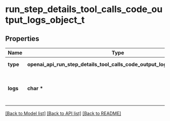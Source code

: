 # run_step_details_tool_calls_code_output_logs_object_t

## Properties
Name | Type | Description | Notes
------------ | ------------- | ------------- | -------------
**type** | **openai_api_run_step_details_tool_calls_code_output_logs_object_TYPE_e** | Always &#x60;logs&#x60;. | 
**logs** | **char \*** | The text output from the Code Interpreter tool call. | 

[[Back to Model list]](../README.md#documentation-for-models) [[Back to API list]](../README.md#documentation-for-api-endpoints) [[Back to README]](../README.md)


